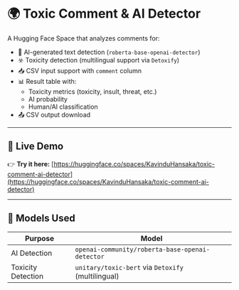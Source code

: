 # 🌍 Toxic Comment & AI Detector

A Hugging Face Space that analyzes comments for:

- 🧪 AI-generated text detection (`roberta-base-openai-detector`)
- ☣️ Toxicity detection (multilingual support via `Detoxify`)
- 📥 CSV input support with `comment` column
- 📊 Result table with:
  - Toxicity metrics (toxicity, insult, threat, etc.)
  - AI probability
  - Human/AI classification
- 📤 CSV output download

---

## 🚀 Live Demo

👉 **Try it here:** [https://huggingface.co/spaces/KavinduHansaka/toxic-comment-ai-detector](https://huggingface.co/spaces/KavinduHansaka/toxic-comment-ai-detector)

---

## 🧠 Models Used

| Purpose            | Model                                     |
|-------------------|--------------------------------------------|
| AI Detection       | `openai-community/roberta-base-openai-detector` |
| Toxicity Detection | `unitary/toxic-bert` via `Detoxify` (multilingual) |

